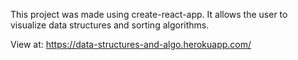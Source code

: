This project was made using create-react-app. It allows the user to visualize data structures and sorting algorithms.

View at: https://data-structures-and-algo.herokuapp.com/
